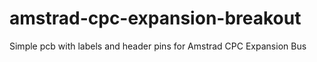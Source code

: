 # amstrad-cpc-expansion-breakout
Simple pcb with labels and header pins for Amstrad CPC Expansion Bus
